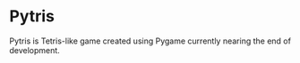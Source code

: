 # Pytris
Pytris is Tetris-like game created using Pygame currently nearing the end of development.

